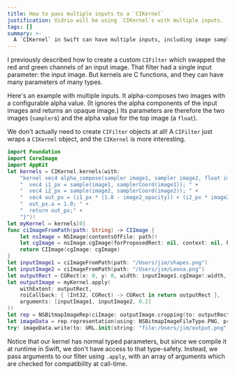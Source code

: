 ```yaml
---
title: How to pass multiple inputs to a `CIKernel`
justification: Vidrio will be using `CIKernel`s with multiple inputs.
tags: []
summary: >-
  A `CIKernel` in Swift can have multiple inputs, including image samplers and other data types. Example: an alpha-compositing kernel.
---
```


I previously described how to create a custom `CIFilter` which swapped the red and green channels of an input image. That filter had a single input parameter: the input image. But kernels are C functions, and they can have many parameters of many types.

Here's an example with multiple inputs. It alpha-composes two images with a configurable alpha value. (It ignores the alpha components of the input images and returns an opaque image.) Its parameters are therefore the two images (`sampler`s) and the alpha value for the top image (a `float`).

We don't actually need to create `CIFilter` objects at all! A `CIFilter` just wraps a `CIKernel` object, and the `CIKernel` is more interesting.

```swift
import Foundation
import CoreImage
import AppKit
let kernels = CIKernel.kernels(with:
    "kernel vec4 alpha_compose(sampler image1, sampler image2, float image2_opacity) { " +
    "  vec4 i1_px = sample(image1, samplerCoord(image1)); " +
    "  vec4 i2_px = sample(image2, samplerCoord(image2)); " +
    "  vec4 out_px = (i1_px * (1.0 - image2_opacity)) + (i2_px * image2_opacity); " +
    "  out_px.a = 1.0; " +
    "  return out_px;" +
    "}")!
let myKernel = kernels[0]
func ciImageFromPath(path: String) -> CIImage {
    let nsImage = NSImage(contentsOfFile: path)!
    let cgImage = nsImage.cgImage(forProposedRect: nil, context: nil, hints: [:])!
    return CIImage(cgImage: cgImage)
}
let inputImage1 = ciImageFromPath(path: "/Users/jim/shapes.png")
let inputImage2 = ciImageFromPath(path: "/Users/jim/Lenna.png")
let outputRect = CGRect(x: 0, y: 0, width: inputImage1.cgImage!.width, height: inputImage2.cgImage!.width)
let outputImage = myKernel.apply(
    withExtent: outputRect,
    roiCallback: { (Int32, CGRect) -> CGRect in return outputRect },
    arguments: [inputImage1, inputImage2, 0.2]
)!
let rep = NSBitmapImageRep(ciImage: outputImage.cropping(to: outputRect))
let imageData = rep.representation(using: NSBitmapImageFileType.PNG, properties: [:])!
try! imageData.write(to: URL.init(string: "file:/Users/jim/output.png")!, options: NSData.WritingOptions.atomic)
```

Notice that our kernel has normal typed parameters, but since we compile it at runtime in Swift, we don't have access to that type-safety. Instead, we pass arguments to our filter using `.apply`, with an array of arguments which are checked for compatibility at call-time.

